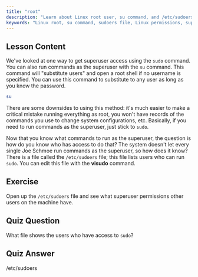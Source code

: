 ```yaml
---
title: "root"
description: "Learn about Linux root user, su command, and /etc/sudoers file. Understand superuser access and permissions in Linux with this beginner guide."
keywords: "Linux root, su command, sudoers file, Linux permissions, superuser, Linux tutorial, beginner guide"
---
```


## Lesson Content

We've looked at one way to get superuser access using the `sudo` command. You can also run commands as the superuser with the `su` command. This command will "substitute users" and open a root shell if no username is specified. You can use this command to substitute to any user as long as you know the password.

```bash
su
```

There are some downsides to using this method: it's much easier to make a critical mistake running everything as root, you won't have records of the commands you use to change system configurations, etc. Basically, if you need to run commands as the superuser, just stick to `sudo`.

Now that you know what commands to run as the superuser, the question is how do you know who has access to do that? The system doesn't let every single Joe Schmoe run commands as the superuser, so how does it know? There is a file called the `/etc/sudoers` file; this file lists users who can run `sudo`. You can edit this file with the **visudo** command.

## Exercise

Open up the `/etc/sudoers` file and see what superuser permissions other users on the machine have.

## Quiz Question

What file shows the users who have access to `sudo`?

## Quiz Answer

/etc/sudoers
